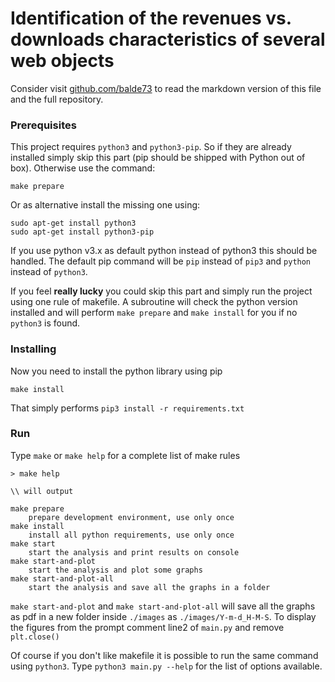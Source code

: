 # Identification of the revenues vs. downloads characteristics of several web objects

Consider visit [github.com/balde73](https://github.com/balde73/SPE-assignment-1) to read the markdown version of this file and the full repository.

### Prerequisites

This project requires `python3` and `python3-pip`. So if they are already installed simply skip this part (pip should be shipped with Python out of box). Otherwise use the command:

```shell
make prepare
```

Or as alternative install the missing one using:

```shell
sudo apt-get install python3
sudo apt-get install python3-pip
```

If you use python v3.x as default python instead of python3 this should be handled. The default pip command will be `pip` instead of `pip3` and `python` instead of `python3`.

If you  feel **really lucky** you could skip this part and simply run the project using one rule of makefile. A subroutine will check the python version installed and will perform `make prepare` and `make install` for you if no `python3` is found.

### Installing

Now you need to install the python library using pip

```shell
make install
```

That simply performs `pip3 install -r requirements.txt`

### Run

Type `make` or `make help` for a complete list of make rules

```
> make help

\\ will output

make prepare
    prepare development environment, use only once
make install
    install all python requirements, use only once
make start
    start the analysis and print results on console
make start-and-plot
    start the analysis and plot some graphs
make start-and-plot-all
    start the analysis and save all the graphs in a folder
```

`make start-and-plot` and `make start-and-plot-all` will save all the graphs as pdf in a new folder inside `./images` as `./images/Y-m-d_H-M-S`. To display the figures from the prompt comment line2 of `main.py` and remove `plt.close()`

Of course if you don't like makefile it is possible to run the same command using `python3`. Type `python3 main.py --help` for the list of options available.
